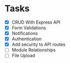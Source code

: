 # Tasks

- [x] CRUD With Express API
- [x] Form Validations
- [x] Notifications
- [x] Authentication
- [x] Add security to API routes
- [ ] Module Relationships
- [ ] File Upload
